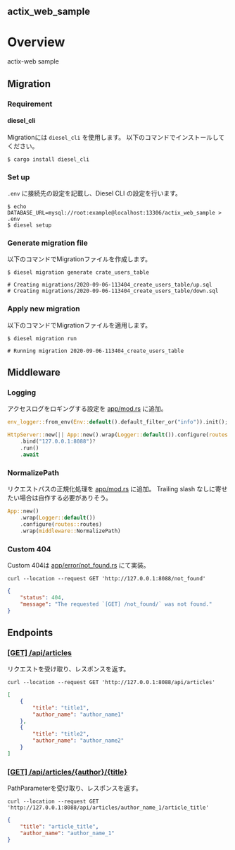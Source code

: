 actix_web_sample
---

# Overview
actix-web sample

## Migration

### Requirement

#### diesel_cli
Migrationには `diesel_cli` を使用します。
以下のコマンドでインストールしてください。

```shell script
$ cargo install diesel_cli
```

### Set up

`.env` に接続先の設定を記載し、Diesel CLI の設定を行います。

```shell script
$ echo DATABASE_URL=mysql://root:example@localhost:13306/actix_web_sample > .env
$ diesel setup
```

### Generate migration file

以下のコマンドでMigrationファイルを作成します。

```shell script
$ diesel migration generate crate_users_table

# Creating migrations/2020-09-06-113404_create_users_table/up.sql
# Creating migrations/2020-09-06-113404_create_users_table/down.sql
```

### Apply new migration

以下のコマンドでMigrationファイルを適用します。

```shell script
$ diesel migration run

# Running migration 2020-09-06-113404_create_users_table
```

## Middleware

### Logging
アクセスログをロギングする設定を [app/mod.rs](./src/app/mod.rs) に追加。

```rust
env_logger::from_env(Env::default().default_filter_or("info")).init();

HttpServer::new(|| App::new().wrap(Logger::default()).configure(routes::routes))
    .bind("127.0.0.1:8088")?
    .run()
    .await
``` 

### NormalizePath
リクエストパスの正規化処理を [app/mod.rs](./src/app/mod.rs) に追加。
Trailing slash なしに寄せたい場合は自作する必要がありそう。

```rust
App::new()
    .wrap(Logger::default())
    .configure(routes::routes)
    .wrap(middleware::NormalizePath)
```

### Custom 404

Custom 404は [app/error/not_found.rs](./src/app/error/not_found.rs) にて実装。

```shell script
curl --location --request GET 'http://127.0.0.1:8088/not_found'
```

```json
{
    "status": 404,
    "message": "The requested `[GET] /not_found/` was not found."
}
```

## Endpoints

### [[GET] /api/articles](./src/app/v1/articles/handler/articles_handler.rs)

リクエストを受け取り、レスポンスを返す。

```shell script
curl --location --request GET 'http://127.0.0.1:8088/api/articles'
```

```json
[
    {
        "title": "title1",
        "author_name": "author_name1"
    },
    {
        "title": "title2",
        "author_name": "author_name2"
    }
]
```

### [[GET] /api/articles/{author}/{title}](./src/app/v1/articles/handler/articles_handler.rs)

PathParameterを受け取り、レスポンスを返す。

```shell script
curl --location --request GET 'http://127.0.0.1:8088/api/articles/author_name_1/article_title'
```

```json
{
    "title": "article_title",
    "author_name": "author_name_1"
}
```